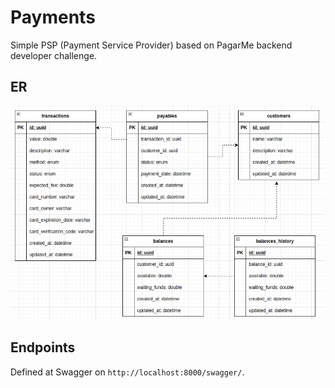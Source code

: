 # Payments

Simple PSP (Payment Service Provider) based on PagarMe backend developer challenge.

## ER

![payments-er](/images/payments-er.png)

## Endpoints

Defined at Swagger on `http://localhost:8000/swagger/`.
